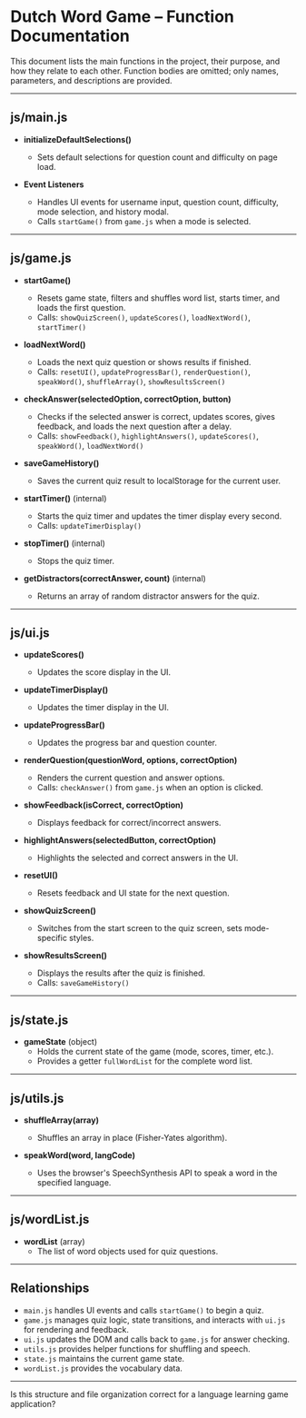 # Dutch Word Game – Function Documentation

This document lists the main functions in the project, their purpose, and how they relate to each other. Function bodies are omitted; only names, parameters, and descriptions are provided.

---

## js/main.js

- **initializeDefaultSelections()**
  - Sets default selections for question count and difficulty on page load.

- **Event Listeners**
  - Handles UI events for username input, question count, difficulty, mode selection, and history modal.
  - Calls `startGame()` from `game.js` when a mode is selected.

---

## js/game.js

- **startGame()**
  - Resets game state, filters and shuffles word list, starts timer, and loads the first question.
  - Calls: `showQuizScreen()`, `updateScores()`, `loadNextWord()`, `startTimer()`

- **loadNextWord()**
  - Loads the next quiz question or shows results if finished.
  - Calls: `resetUI()`, `updateProgressBar()`, `renderQuestion()`, `speakWord()`, `shuffleArray()`, `showResultsScreen()`

- **checkAnswer(selectedOption, correctOption, button)**
  - Checks if the selected answer is correct, updates scores, gives feedback, and loads the next question after a delay.
  - Calls: `showFeedback()`, `highlightAnswers()`, `updateScores()`, `speakWord()`, `loadNextWord()`

- **saveGameHistory()**
  - Saves the current quiz result to localStorage for the current user.

- **startTimer()** (internal)
  - Starts the quiz timer and updates the timer display every second.
  - Calls: `updateTimerDisplay()`

- **stopTimer()** (internal)
  - Stops the quiz timer.

- **getDistractors(correctAnswer, count)** (internal)
  - Returns an array of random distractor answers for the quiz.

---

## js/ui.js

- **updateScores()**
  - Updates the score display in the UI.

- **updateTimerDisplay()**
  - Updates the timer display in the UI.

- **updateProgressBar()**
  - Updates the progress bar and question counter.

- **renderQuestion(questionWord, options, correctOption)**
  - Renders the current question and answer options.
  - Calls: `checkAnswer()` from `game.js` when an option is clicked.

- **showFeedback(isCorrect, correctOption)**
  - Displays feedback for correct/incorrect answers.

- **highlightAnswers(selectedButton, correctOption)**
  - Highlights the selected and correct answers in the UI.

- **resetUI()**
  - Resets feedback and UI state for the next question.

- **showQuizScreen()**
  - Switches from the start screen to the quiz screen, sets mode-specific styles.

- **showResultsScreen()**
  - Displays the results after the quiz is finished.
  - Calls: `saveGameHistory()`

---

## js/state.js

- **gameState** (object)
  - Holds the current state of the game (mode, scores, timer, etc.).
  - Provides a getter `fullWordList` for the complete word list.

---

## js/utils.js

- **shuffleArray(array)**
  - Shuffles an array in place (Fisher-Yates algorithm).

- **speakWord(word, langCode)**
  - Uses the browser's SpeechSynthesis API to speak a word in the specified language.

---

## js/wordList.js

- **wordList** (array)
  - The list of word objects used for quiz questions.

---

## Relationships

- `main.js` handles UI events and calls `startGame()` to begin a quiz.
- `game.js` manages quiz logic, state transitions, and interacts with `ui.js` for rendering and feedback.
- `ui.js` updates the DOM and calls back to `game.js` for answer checking.
- `utils.js` provides helper functions for shuffling and speech.
- `state.js` maintains the current game state.
- `wordList.js` provides the vocabulary data.

---
Is this structure and file organization correct for a language learning game application?
